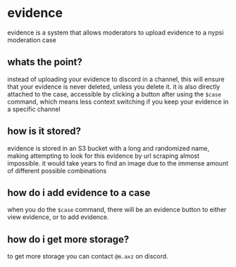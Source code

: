 # evidence

evidence is a system that allows moderators to upload evidence to a nypsi moderation case

## whats the point?

instead of uploading your evidence to discord in a channel, this will ensure that your evidence is
never deleted, unless you delete it. it is also directly attached to the case, accessible by
clicking a button after using the `$case` command, which means less context switching if you keep
your evidence in a specific channel

## how is it stored?

evidence is stored in an S3 bucket with a long and randomized name, making attempting to look for
this evidence by url scraping almost impossible. it would take years to find an image due to the
immense amount of different possible combinations

## how do i add evidence to a case

when you do the `$case` command, there will be an evidence button to either view evidence, or to add
evidence.

## how do i get more storage?

to get more storage you can contact `@m.axz` on discord.
